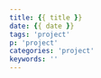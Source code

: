 ```yaml
---
title: {{ title }}
date: {{ date }}
tags: 'project'
p: 'project'
categories: 'project'
keywords: ''
---
```

